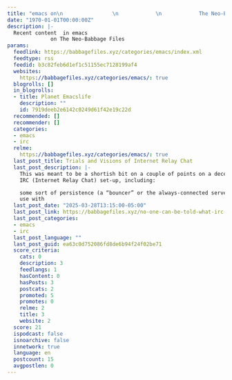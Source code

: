 ```yaml
---
title: "emacs on\n                \n            \n            The Neo-Babbage Files"
date: "1970-01-01T00:00:00Z"
description: |-
  Recent content  in emacs
              on The Neo-Babbage Files
params:
  feedlink: https://babbagefiles.xyz/categories/emacs/index.xml
  feedtype: rss
  feedid: b3c82feb6d1ef1c51155ec7128199af4
  websites:
    https://babbagefiles.xyz/categories/emacs/: true
  blogrolls: []
  in_blogrolls:
  - title: Planet Emacslife
    description: ""
    id: 7919deeb2e6142c0249d61f42e19c22d
  recommended: []
  recommender: []
  categories:
  - emacs
  - irc
  relme:
    https://babbagefiles.xyz/categories/emacs/: true
  last_post_title: Trials and Visions of Internet Relay Chat
  last_post_description: |-
    This was meant to be a shortish bit on a couple of points on a decent
    IRC (Internet Relay Chat) set-up, including:

    some sort of persistence (a “bouncer” or the always-connected server)
    use with
  last_post_date: "2025-03-28T13:15:00-05:00"
  last_post_link: https://babbagefiles.xyz/no-one-can-be-told-what-irc-is-you-have-to-logon-for-yourself/
  last_post_categories:
  - emacs
  - irc
  last_post_language: ""
  last_post_guid: ea63c0d752086fd8de6b94f24f02be71
  score_criteria:
    cats: 0
    description: 3
    feedlangs: 1
    hasContent: 0
    hasPosts: 3
    postcats: 2
    promoted: 5
    promotes: 0
    relme: 2
    title: 3
    website: 2
  score: 21
  ispodcast: false
  isnoarchive: false
  innetwork: true
  language: en
  postcount: 15
  avgpostlen: 0
---
```

